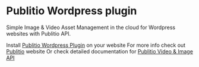 # Publitio Wordpress plugin

Simple Image & Video Asset Management in the cloud for Wordpress websites with Publitio API.

Install [Publitio Wordpress Plugin](https://wordpress.org/plugins/publitio/) on your website 
For more info check out [Publitio](https://publit.io) website
Or check detailed documentation for [Publitio Video & Image API](https://publit.io/docs)

